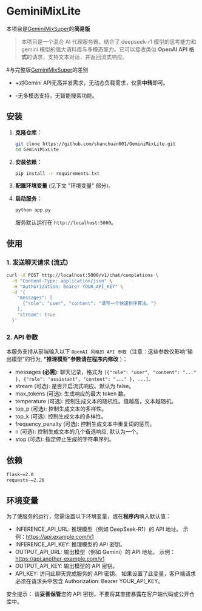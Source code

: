 # GeminiMixLite

本项目是[GeminiMixSuper](https://github.com/lioensky/GeminiMixSuper)的**简易版**

>本项目是一个混合 AI 代理服务器，结合了 deepseek-r1 模型的思考能力和 gemini 模型的强大语料库与多模态能力。它可以接收类似 **OpenAI API 格式**的请求，支持文本对话，并返回流式响应。

#与完整版[GeminiMixSuper](https://github.com/lioensky/GeminiMixSuper)的差别

+ +对Gemini API无高并发需求，无动态负载需求，仅需**中转**即可。

- -无多模态支持，无智能搜索功能。

## 安装

1. **克隆仓库：**

    ```bash
    git clone https://github.com/shanchuan001/GeminiMixLite.git
    cd GeminiMixLite
    ```

2. **安装依赖：**

    ```bash
    pip install -r requirements.txt
    ```

3. **配置环境变量** (见下文 "环境变量" 部分)。

5. **启动服务：**

    ```bash
    python app.py
    ```

    服务默认运行在 `http://localhost:5000`。

## 使用

### 1. 发送聊天请求 (流式)

```bash
curl -X POST http://localhost:5000/v1/chat/completions \
  -H "Content-Type: application/json" \
  -H "Authorization: Bearer YOUR_API_KEY" \
  -d '{
    "messages": [
      {"role": "user", "content": "请写一个快速排序算法。"}
    ],
    "stream": true
  }'
```
### 2. API 参数
  本服务支持从前端输入以下 `OpenAI 风格的 API 参数`（注意：这些参数仅影响“输出模型”的行为, **“推理模型”参数请在程序内修改** ）：
  - messages **(必需)**: 聊天记录，格式为 ` [{"role": "user", "content": "..." }, {"role": "assistant", "content": "..." }, ...]。 `
  - stream (可选): 是否开启流式响应。默认为 false。
  - max_tokens (可选): 生成响应的最大 token 数。
  - temperature (可选): 控制生成文本的随机性。值越高，文本越随机。
  - top_p (可选): 控制生成文本的多样性。
  - top_k (可选): 控制生成文本的多样性。
  - frequency_penalty (可选): 控制生成文本中重复词的惩罚。
  - n (可选): 控制生成文本的几个备选响应, 默认为一个。
  - stop (可选): 指定停止生成的字符串序列。

## 依赖
```bash
flask~=2.0
requests~=2.26
```

## 环境变量
为了使服务的运行，您需设置以下环境变量，或在**程序内**填入默认值：

 - INFERENCE_API_URL: 推理模型（例如 DeepSeek-R1）的 API 地址。 示例：https://api.example.com/v1
 - INFERENCE_API_KEY: 推理模型的 API 密钥。
 - OUTPUT_API_URL: 输出模型（例如 Gemini）的 API 地址。 示例：https://api.another-example.com/v1
 - OUTPUT_API_KEY: 输出模型的 API 密钥。
 - API_KEY: 访问此聊天完成服务的 API 密钥。 如果设置了此变量，客户端请求必须在请求头中包含 Authorization: Bearer YOUR_API_KEY。
   
安全提示： 请**妥善保管**您的 API 密钥，不要将其直接暴露在客户端代码或公开仓库中。
